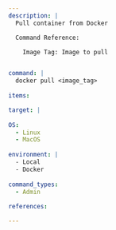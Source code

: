 ```yaml
---
description: |
  Pull container from Docker

  Command Reference:

    Image Tag: Image to pull


command: |
  docker pull <image_tag>
  
items:

target: |
  
OS:
  - Linux
  - MacOS
  
environment: |
  - Local
  - Docker
  
command_types:
  - Admin
  
references:

---
```

